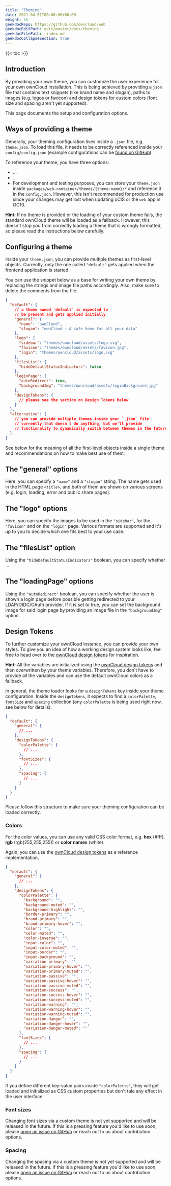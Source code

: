 ```yaml
---
title: "Theming"
date: 2021-04-01T00:00:00+00:00
weight: 55
geekdocRepo: https://github.com/owncloud/web
geekdocEditPath: edit/master/docs/theming
geekdocFilePath: _index.md
geekdocCollapseSection: true
---
```


{{< toc >}}
## Introduction

By providing your own theme, you can customize the user experience for your own ownCloud installation. This is being achieved by providing a `json` file that contains text snippets (like brand name and slogan), paths to images (e.g. logos or favicon) and design tokens for custom colors (font size and spacing aren't yet supported).

This page documents the setup and configuration options.

## Ways of providing a theme

Generally, your theming configuration lives inside a `.json` file, e.g. `theme.json`. To load this file, it needs to be correctly referenced inside your `config/config.json` (example configurations can be [found on GitHub](https://github.com/owncloud/web/tree/master/config)).

To reference your theme, you have three options:

- ...
- ...
- For development and testing purposes, you can store your `theme.json` inside `packages/web-container/themes/{theme-name}/*` and reference it in the `config.json`. However, this isn't recommended for production use since your changes may get lost when updating oCIS or the `web` app in OC10.

**Hint:** If no theme is provided or the loading of your custom theme fails, the standard ownCloud theme will be loaded as a fallback. However, this doesn't stop you from correctly loading a theme that is wrongly formatted, so please read the instructions below carefully.

## Configuring a theme

Inside your `theme.json`, you can provide multiple themes as first-level objects. Currently, only the one called `"default"` gets applied when the frontend application is started.

You can use the snippet below as a base for writing your own theme by replacing the strings and image file paths accordingly. Also, make sure to delete the comments from the file.

```json
{
  "default": {
    // a theme named `default` is expected to 
    // be present and gets applied initially
    "general": {
      "name": "ownCloud",
      "slogan": "ownCloud – A safe home for all your data"
    },
    "logo": {
      "sidebar": "themes/owncloud/assets/logo.svg",
      "favicon": "themes/owncloud/assets/favicon.jpg",
      "login": "themes/owncloud/assets/logo.svg"
    },
    "filesList": {
      "hideDefaultStatusIndicators": false
    },
    "loginPage": {
      "autoRedirect": true,
      "backgroundImg": "themes/owncloud/assets/loginBackground.jpg"
    },
    "designTokens": {
      // please see the section on Design Tokens below
    }
  },
  "alternative": {
    // you can provide multiple themes inside your `.json` file
    // currently that doesn't do anything, but we'll provide
    // functionality to dynamically switch between themes in the future
  }
}
```

See below for the meaning of all the first-level objects inside a single theme and recommendations on how to make best use of them:
## The "general" options

Here, you can specify a `"name"` and a `"slogan"` string. The name gets used in the HTML page `<title>`, and both of them are shown on various screens (e.g. login, loading, error and public share pages).

## The "logo" options

Here, you can specify the images to be used in the `"sidebar"`, for the `"favicon"` and on the `"login"` page. Various formats are supported and it's up to you to decide which one fits best to your use case.

## The "filesList" option

Using the `"hideDefaultStatusIndicators"` boolean, you can specify whether ...


## The "loadingPage" options

Using the `"autoRedirect"` boolean, you can specify whether the user is shown a login page before possible getting redirected to your LDAP/OIDC/OAuth provider. If it is set to true, you can set the background image for said login page by providing an image file in the `"backgroundImg"` option.
## Design Tokens

To further customize your ownCloud instance, you can provide your own styles. To give you an idea of how a working design system looks like, feel free to head over to the [ownCloud design tokens](https://owncloud.design/#/Design%20Tokens) for inspiration.


**Hint:** All the variables are initialized using the [ownCloud design tokens](https://owncloud.design/#/Design%20Tokens) and then overwritten by your theme variables. Therefore, you don't have to provide all the variables and can use the default ownCloud colors as a fallback.

In general, the theme loader looks for a `designTokens` key inside your theme configuration. Inside the `designTokens`, it expects to find a `colorPalette`, `fontSize` and `spacing` collection (ony `colorPalette` is being used right now, see below for details).

```json
{
  "default": {
    "general": {
      // ...
    },
    "designTokens": {
      "colorPalette": {
        // ...
      },
      "fontSizes": {
        // ...
      },
      "spacing": {
        // ...
      }
    }
  }
}
```

Please follow this structure to make sure your theming configuration can be loaded correctly.
### Colors

For the color values, you can use any valid CSS color format, e.g. **hex** (#fff), **rgb** (rgb(255,255,255)) or **color names** (white).

Again, you can use the [ownCloud design tokens](https://owncloud.design/#/Design%20Tokens) as a reference implementation.

```json
{
  "default": {
    "general": {
      // ...
    },
    "designTokens": {
      "colorPalette": {
        "background": "",
        "background-muted": "",
        "background-highlight": "",
        "border-primary": "",
        "brand-primary": "",
        "brand-primary-hover": "",
        "color": "",
        "color-muted": "",
        "color-inverse": "",
        "input-color": "",
        "input-color-muted": "",
        "input-border": "",
        "input-background": "",
        "variation-primary": "",
        "variation-primary-hover": "",
        "variation-primary-muted": "",
        "variation-passive": "",
        "variation-passive-hover": "",
        "variation-passive-muted": "",
        "variation-success": "",
        "variation-success-hover": "",
        "variation-success-muted": "",
        "variation-warning": "",
        "variation-warning-hover": "",
        "variation-warning-muted": "",
        "variation-danger": "",
        "variation-danger-hover": "",
        "variation-danger-muted": ""
      },
      "fontSizes": {
        // ...
      },
      "spacing": {
        // ...
      }
    }
  }
}
```

If you define different key-value pairs inside `"colorPalette"`, they will get loaded and initialized as CSS custom properties but don't tale any effect in the user interface.

### Font sizes

Changing font sizes via a custom theme is not yet supported and will be released in the future. If this is a pressing feature you'd like to use soon, please [open an issue on GitHub](https://github.com/owncloud/web/issues/new) or reach out to us about contribution options.
### Spacing

Changing the spacing via a custom theme is not yet supported and will be released in the future. If this is a pressing feature you'd like to use soon, please [open an issue on GitHub](https://github.com/owncloud/web/issues/new) or reach out to us about contribution options.

